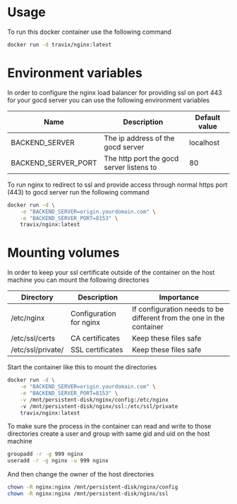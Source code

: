# Usage

To run this docker container use the following command

```sh
docker run -d travix/nginx:latest
```

# Environment variables

In order to configure the nginx load balancer for providing ssl on port 443 for your gocd server you can use the following environment variables

| Name                 | Description                                               | Default value               |
| -------------------- | ----------------------------------------------------------| --------------------------- |
| BACKEND_SERVER       | The ip address of the gocd server                         | localhost                   |
| BACKEND_SERVER_PORT  | The http port the gocd server listens to                  | 80                          |

To run nginx to redirect to ssl and provide access through normal https port (443) to gocd server run the following command

```sh
docker run -d \
    -e "BACKEND_SERVER=origin.yourdomain.com" \
    -e "BACKEND_SERVER_PORT=8153" \
    travix/nginx:latest
```

# Mounting volumes

In order to keep your ssl certificate outside of the container on the host machine you can mount the following directories

| Directory         | Description               | Importance                                                           |
| ----------------- | ------------------------- | -------------------------------------------------------------------- |
| /etc/nginx        | Configuration for nginx   | If configuration needs to be different from the one in the container |
| /etc/ssl/certs    | CA certificates           | Keep these files safe                                                |
| /etc/ssl/private/ | SSL certificates          | Keep these files safe                                                |

Start the container like this to mount the directories

```sh
docker run -d \
    -e "BACKEND_SERVER=origin.yourdomain.com" \
    -e "BACKEND_SERVER_PORT=8153" \
    -v /mnt/persistent-disk/nginx/config:/etc/nginx
    -v /mnt/persistent-disk/nginx/ssl:/etc/ssl/private
    travix/nginx:latest
```

To make sure the process in the container can read and write to those directories create a user and group with same gid and uid on the host machine

```sh
groupadd -r -g 999 nginx
useradd -r -g nginx -u 999 nginx
```

And then change the owner of the host directories

```sh
chown -R nginx:nginx /mnt/persistent-disk/nginx/config
chown -R nginx:nginx /mnt/persistent-disk/nginx/ssl
```
